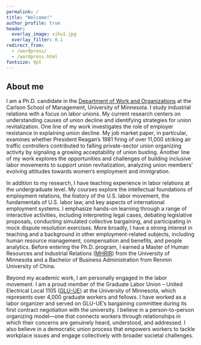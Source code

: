 ```yaml
---
permalink: /
title: "Welcome!"
author_profile: true
header:
  overlay_image: xihu1.jpg
  overlay_filter: 0.1
redirect_from: 
  - /wordpress/
  - /wordpress.html
fontsize: 9pt
---
```

## About me

I am a Ph.D. candidate in the [Department of Work and Organizations](https://carlsonschool.umn.edu/departments/work-organizations-department) at the Carlson School of Management, University of Minnesota. I study industrial relations with a focus on labor unions. My current research centers on understanding causes of union decline and identifying strategies for union revitalization. One line of my work investigates the role of employer resistance in explaining union decline. My job market paper, in particular, examines whether President Reagan’s 1981 firing of over 11,000 striking air traffic controllers contributed to falling private-sector union organizing activity by signaling a growing acceptability of union busting. Another line of my work explores the opportunities and challenges of building inclusive labor movements to support union revitalization, analyzing union members’ evolving attitudes towards women’s employment and immigration.

In addition to my research, I have teaching experience in labor relations at the undergraduate level. My courses explore the intellectual foundations of employment relations, the history of the U.S. labor movement, the fundamentals of U.S. labor law, and key aspects of international employment systems. I emphasize hands-on learning through a range of interactive activities, including interpreting legal cases, debating legislative proposals, conducting simulated collective bargaining, and participating in mock dispute resolution exercises. More broadly, I have a strong interest in teaching and a background in other employment-related subjects, including human resource management, compensation and benefits, and people analytics. Before entering the Ph.D. program, I earned a Master of Human Resources and Industrial Relations ([MHRIR](https://carlsonschool.umn.edu/graduate/masters/human-resources-industrial-relations)) from the University of Minnesota and a Bachelor of Business Administration from Renmin University of China.

Beyond my academic work, I am personally engaged in the labor movement. I am a proud member of the Graduate Labor Union – United Electrical Local 1105 ([GLU-UE](https://umnglu.org/)) at the University of Minnesota, which represents over 4,000 graduate workers and fellows. I have worked as a labor organizer and served on GLU-UE’s bargaining committee during its first contract negotiation with the university. I believe in a person-to-person organizing model—one that connects workers through relationships in which their concerns are genuinely heard, understood, and addressed. I also believe in a democratic union process that empowers workers to tackle workplace issues and engage collectively with broader societal challenges.

